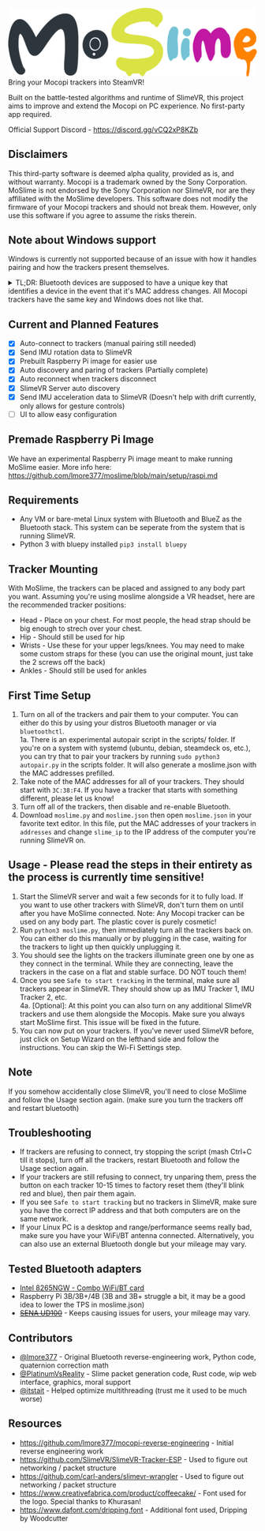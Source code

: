 ![moslime](resources/moslime_logo.png)
Bring your Mocopi trackers into SteamVR!

Built on the battle-tested algorithms and runtime of SlimeVR, this project aims to improve and extend the Mocopi on PC experience. No first-party app required.

Official Support Discord - https://discord.gg/vCQ2xP8KZb

## Disclaimers
This third-party software is deemed alpha quality, provided as is, and without warranty.
Mocopi is a trademark owned by the Sony Corporation. MoSlime is not endorsed by the Sony Corporation nor SlimeVR, nor are they affiliated with the MoSlime developers.
This software does not modify the firmware of your Mocopi trackers and should not break them. However, only use this software if you agree to assume the risks therein.

## Note about Windows support
Windows is currently not supported because of an issue with how it handles pairing and how the trackers present themselves.

<details>
  <summary>TL;DR: Bluetooth devices are supposed to have a unique key that identifies a device in the event that it's MAC address changes. All Mocopi trackers have the same key and Windows does not like that.</summary>
 
  - As part of the pairing process, Bluetooth LE devices exchange a few keys that help them identify each other and secure their connection. One of these keys is the Identity Resolving Key, which is a 128 bit key that helps devices identify each other in the event that one or the other changes their MAC address (MAC Randomization is a privacy feature of BLE). This key is supposed to be unique per device but with Mocopi, it's hardcoded to be all zeros on all trackers. Platforms such as Linux, Android, iOS, etc. don't really care about the key being the same but Windows enforces use of that key and complains when multiple devices have the same key. Here's the error that Windows gives:

   `The device (3c:38:f4:xx:xx:xx) is trying to distribute an Identity Resolving Key that is already used by a paired device. The pairing was rejected, if the intent was to pair with this device, you may need to first delete the existing pairing information.`
</details>

## Current and Planned Features
- [x] Auto-connect to trackers (manual pairing still needed) 
- [x] Send IMU rotation data to SlimeVR
- [x] Prebuilt Raspberry Pi image for easier use
- [x] Auto discovery and paring of trackers (Partially complete)
- [x] Auto reconnect when trackers disconnect
- [x] SlimeVR Server auto discovery
- [x] Send IMU acceleration data to SlimeVR (Doesn't help with drift currently, only allows for gesture controls)
- [ ] UI to allow easy configuration

## Premade Raspberry Pi Image
We have an experimental Raspberry Pi image meant to make running MoSlime easier. More info here: https://github.com/lmore377/moslime/blob/main/setup/raspi.md

## Requirements
 - Any VM or bare-metal Linux system with Bluetooth and BlueZ as the Bluetooth stack. This system can be seperate from the system that is running SlimeVR.
 - Python 3 with bluepy installed `pip3 install bluepy`

## Tracker Mounting
With MoSlime, the trackers can be placed and assigned to any body part you want. Assuming you're using moslime alongside a VR headset, here are the recommended tracker positions:
 - Head   - Place on your chest. For most people, the head strap should be big enough to strech over your chest.
 - Hip    - Should still be used for hip
 - Wrists - Use these for your upper legs/knees. You may need to make some custom straps for these (you can use the original mount, just take the 2 screws off the back)
 - Ankles - Should still be used for ankles

## First Time Setup
1. Turn on all of the trackers and pair them to your computer. You can either do this by using your distros Bluetooth manager or via `bluetoothctl`.\
   1a. There is an experimental autopair script in the scripts/ folder. If you're on a system with systemd (ubuntu, debian, steamdeck os, etc.), you can try that to pair your trackers by running `sudo python3 autopair.py` in the scripts folder. It will also generate a moslime.json with the MAC addresses prefilled. 
3. Take note of the MAC addresses for all of your trackers. They should start with `3C:38:F4`. If you have a tracker that starts with something different, please let us know!
4. Turn off all of the trackers, then disable and re-enable Bluetooth.
5. Download `moslime.py` and `moslime.json` then open `moslime.json` in your favorite text editor. In this file, put the MAC addresses of your trackers in `addresses` and change `slime_ip` to the IP address of the computer you're running SlimeVR on.

## Usage - Please read the steps in their entirety as the process is currently time sensitive!
1. Start the SlimeVR server and wait a few seconds for it to fully load. If you want to use other trackers with SlimeVR, don't turn them on until after you have MoSlime connected. Note: Any Mocopi tracker can be used on any body part. The plastic cover is purely cosmetic!
2. Run `python3 moslime.py`, then immediately turn all the trackers back on. You can either do this manually or by plugging in the case, waiting for the trackers to light up then quickly unplugging it.
3. You should see the lights on the trackers illuminate green one by one as they connect in the terminal. While they are connecting, leave the trackers in the case on a flat and stable surface. DO NOT touch them!
4. Once you see `Safe to start tracking` in the terminal, make sure all trackers appear in SlimeVR. They should show up as IMU Tracker 1, IMU Tracker 2, etc.\
 4a. [Optional]: At this point you can also turn on any additional SlimeVR trackers and use them alongside the Mocopis. Make sure you always start MoSlime first. This issue will be fixed in the future.
5. You can now put on your trackers. If you've never used SlimeVR before, just click on Setup Wizard on the lefthand side and follow the instructions. You can skip the Wi-Fi Settings step.

## Note
If you somehow accidentally close SlimeVR, you'll need to close MoSlime and follow the Usage section again. (make sure you turn the trackers off and restart bluetooth)

## Troubleshooting
 - If trackers are refusing to connect, try stopping the script (mash Ctrl+C till it stops), turn off all the trackers, restart Bluetooth and follow the Usage section again.
 - If your trackers are still refusing to connect, try unparing them, press the button on each tracker 10-15 times to factory reset them (they'll blink red and blue), then pair them again.
 - If you see `Safe to start tracking` but no trackers in SlimeVR, make sure you have the correct IP address and that both computers are on the same network.
 - If your Linux PC is a desktop and range/performance seems really bad, make sure you have your WiFi/BT antenna connected. Alternatively, you can also use an external Bluetooth dongle but your mileage may vary. 

## Tested Bluetooth adapters
 - [Intel 8265NGW - Combo WiFi/BT card](https://www.intel.com/content/www/us/en/products/sku/94150/intel-dual-band-wirelessac-8265/specifications.html)
 - Raspberry Pi 3B/3B+/4B (3B and 3B+ struggle a bit, it may be a good idea to lower the TPS in moslime.json)
 - ~~[SENA UD100](http://www.senanetworks.com/ud100-g03.html)~~ - Keeps causing issues for users, your mileage may vary.

## Contributors
 - [@lmore377](https://github.com/lmore377) - Original Bluetooth reverse-engineering work, Python code, quaternion correction math
 - [@PlatinumVsReality](https://github.com/PlatinumVsReality) - Slime packet generation code, Rust code, wip web interface, graphics, moral support
 - [@itstait](https://github.com/itstait) - Helped optimize multithreading (trust me it used to be much worse)

## Resources
 - https://github.com/lmore377/mocopi-reverse-engineering - Initial reverse engineering work
 - https://github.com/SlimeVR/SlimeVR-Tracker-ESP - Used to figure out networking / packet structure
 - https://github.com/carl-anders/slimevr-wrangler - Used to figure out networking / packet structure
 - https://www.creativefabrica.com/product/coffeecake/ - Font used for the logo. Special thanks to Khurasan!
 - https://www.dafont.com/dripping.font - Additional font used, Dripping by Woodcutter

